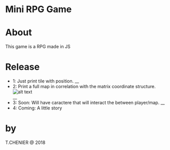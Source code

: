 # Mini RPG Game

# About
This game is a RPG made in JS

# Release
- 1: Just print tile with position.
__
- 2: Print a full map in correlation with the matrix coordinate structure.<br>
![alt text](https://github.com/cerb3re/miniRPG_JS/demo/firstMapLook.png)<br/>
__
- 3: Soon: Will have caractere that will interact the between player/map.
__
- 4: Coming: A little story


# by
T.CHENIER @ 2018